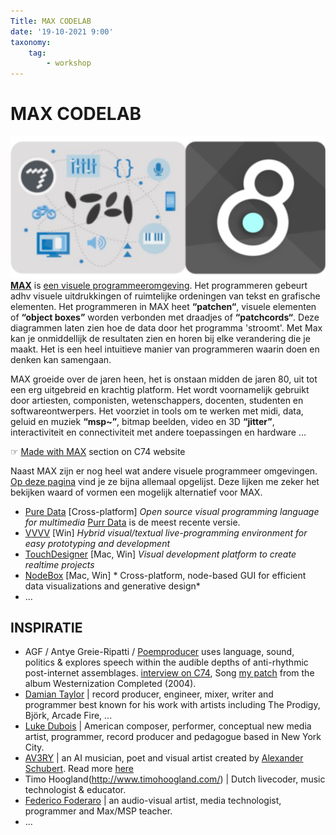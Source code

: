 ```yaml
---
Title: MAX CODELAB
date: '19-10-2021 9:00'
taxonomy:
    tag:
        - workshop
---
```

# MAX CODELAB
![MAX](c74-max8_v2.png)    
**[MAX](https://cycling74.com/products/max)** is [een visuele programmeeromgeving](https://en.wikipedia.org/wiki/Visual_programming_language). Het programmeren gebeurt adhv visuele uitdrukkingen of ruimtelijke ordeningen van tekst en grafische elementen. Het programmeren in MAX heet **“patchen“**, visuele elementen of **“object boxes”** worden verbonden met draadjes of **“patchcords“**. Deze diagrammen laten zien hoe de data door het programma 'stroomt'. Met Max kan je onmiddellijk de resultaten zien en horen bij elke verandering die je maakt. Het is een heel intuitieve manier van programmeren waarin doen en denken kan samengaan.

MAX groeide over de jaren heen, het is onstaan midden de jaren 80, uit tot een erg uitgebreid en krachtig platform. Het wordt voornamelijk gebruikt door artiesten, componisten, wetenschappers, docenten, studenten en softwareontwerpers. Het voorziet in tools om te werken met midi, data, geluid en muziek **“msp~”**, bitmap beelden, video en 3D **“jitter”**, interactiviteit en connectiviteit met andere toepassingen en hardware ...

☞ [Made with MAX](https://cycling74.com/products/made-with-max) section on C74 website


Naast MAX zijn er nog heel wat andere visuele programmeer omgevingen. [Op deze pagina](https://github.com/ivanreese/visual-programming-codex/blob/master/implementations.md) vind je ze bijna allemaal opgelijst. Deze lijken me zeker het bekijken waard of vormen een mogelijk alternatief voor MAX.
* [Pure Data](https://puredata.info/) [Cross-platform] *Open source visual programming language for multimedia* [Purr Data](https://github.com/agraef/purr-data/releases) is de meest recente versie.
* [VVVV](https://vvvv.org/) [Win] *Hybrid visual/textual live-programming environment for easy prototyping and development*
* [TouchDesigner](https://derivative.ca/) [Mac, Win] *Visual development platform to create realtime projects*
* [NodeBox](https://www.nodebox.net/) [Mac, Win] * Cross-platform, node-based GUI for efficient data visualizations and generative design*
* ...

## INSPIRATIE
* AGF / Antye Greie-Ripatti / [Poemproducer](http://www.poemproducer.com/) uses language, sound, politics & explores speech within the audible depths of anti-rhythmic post-internet assemblages. [interview on C74](https://cycling74.com/forums/an-interview-with-antye-greie-ripatti-agf/), Song [my patch](https://www.youtube.com/watch?v=7o5pPcqcS_k) from the album Westernization Completed (2004).
* [Damian Taylor](https://www.damiantaylor.com/) | record producer, engineer, mixer, writer and programmer best known for his work with artists including The Prodigy, Björk, Arcade Fire, ...
* [Luke Dubois](https://lukedubois.com/) | American composer, performer, conceptual new media artist, programmer, record producer and pedagogue based in New York City.
* [AV3RY](http://www.av3ry.net/) | an AI musician, poet and visual artist created by [Alexander Schubert](http://www.alexanderschubert.net). Read more [here](https://cycling74.com/projects/av3ry)
* Timo Hoogland(http://www.timohoogland.com/) | Dutch livecoder, music technologist & educator.
* [Federico Foderaro](https://www.federicofoderaro.com/patches.html) | an audio-visual artist, media technologist, programmer and Max/MSP teacher.
* ...
